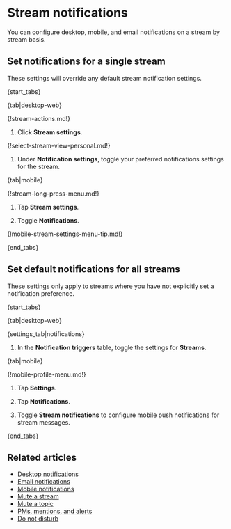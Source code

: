 # Stream notifications

You can configure desktop, mobile, and email notifications on a stream by
stream basis.

## Set notifications for a single stream

These settings will override any default stream notification settings.

{start_tabs}

{tab|desktop-web}

{!stream-actions.md!}

1. Click **Stream settings**.

{!select-stream-view-personal.md!}

1. Under **Notification settings**, toggle your preferred
   notifications settings for the stream.

{tab|mobile}

{!stream-long-press-menu.md!}

1. Tap **Stream settings**.

1. Toggle **Notifications**.

{!mobile-stream-settings-menu-tip.md!}

{end_tabs}

## Set default notifications for all streams

These settings only apply to streams where you have not
explicitly set a notification preference.

{start_tabs}

{tab|desktop-web}

{settings_tab|notifications}

1. In the **Notification triggers** table,
   toggle the settings for **Streams**.

{tab|mobile}

{!mobile-profile-menu.md!}

1. Tap **Settings**.

1. Tap **Notifications**.

1. Toggle **Stream notifications** to configure mobile push notifications for
   stream messages.

{end_tabs}

## Related articles

* [Desktop notifications](/help/desktop-notifications)
* [Email notifications](/help/email-notifications)
* [Mobile notifications](/help/mobile-notifications)
* [Mute a stream](/help/mute-a-stream)
* [Mute a topic](/help/mute-a-topic)
* [PMs, mentions, and alerts](/help/pm-mention-alert-notifications)
* [Do not disturb](/help/do-not-disturb)
